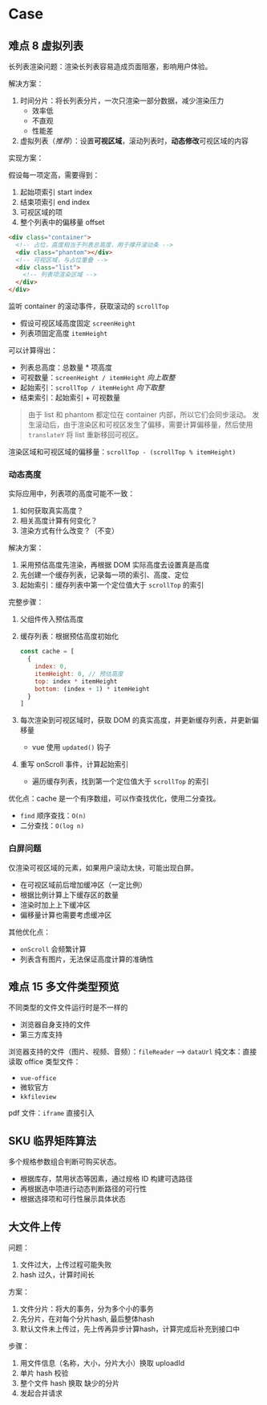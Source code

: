 # Case

## 难点 8 虚拟列表

长列表渲染问题：渲染长列表容易造成页面阻塞，影响用户体验。

解决方案：

1. 时间分片：将长列表分片，一次只渲染一部分数据，减少渲染压力
   - 效率低
   - 不直观
   - 性能差
2. 虚拟列表（_推荐_）：设置**可视区域**，滚动列表时，**动态修改**可视区域的内容

实现方案：

假设每一项定高，需要得到：

1. 起始项索引 start index
2. 结束项索引 end index
3. 可视区域的项
4. 整个列表中的偏移量 offset

```html
<div class="container">
  <!-- 占位，高度相当于列表总高度，用于撑开滚动条 -->
  <div class="phantom"></div>
  <!-- 可视区域，与占位重叠 -->
  <div class="list">
    <!-- 列表项渲染区域 -->
  </div>
</div>
```

监听 container 的滚动事件，获取滚动的 `scrollTop`

- 假设可视区域高度固定 `screenHeight`
- 列表项固定高度 `itemHeight`

可以计算得出：

- 列表总高度：总数量 \* 项高度
- 可视数量：`screenHeight / itemHeight` _向上取整_
- 起始索引：`scrollTop / itemHeight` _向下取整_
- 结束索引：起始索引 + 可视数量

> 由于 list 和 phantom 都定位在 container 内部，所以它们会同步滚动。
> 发生滚动后，由于渲染区和可视区发生了偏移，需要计算偏移量，然后使用 `translateY` 将 list 重新移回可视区。

渲染区域和可视区域的偏移量：`scrollTop - (scrollTop % itemHeight)`

### 动态高度

实际应用中，列表项的高度可能不一致：

1. 如何获取真实高度？
2. 相关高度计算有何变化？
3. 渲染方式有什么改变？（不变）

解决方案：

1. 采用预估高度先渲染，再根据 DOM 实际高度去设置真是高度
2. 先创建一个缓存列表，记录每一项的索引、高度、定位
3. 起始索引：缓存列表中第一个定位值大于 `scrollTop` 的索引

完整步骤：

1. 父组件传入预估高度
2. 缓存列表：根据预估高度初始化

   ```js
   const cache = [
     {
       index: 0,
       itemHeight: 0, // 预估高度
       top: index * itemHeight
       bottom: (index + 1) * itemHeight
     }
   ]
   ```

3. 每次渲染到可视区域时，获取 DOM 的真实高度，并更新缓存列表，并更新偏移量
   - vue 使用 `updated()` 钩子
4. 重写 onScroll 事件，计算起始索引
   - 遍历缓存列表，找到第一个定位值大于 `scrollTop` 的索引

优化点：cache 是一个有序数组，可以作查找优化，使用二分查找。

- `find` 顺序查找：`O(n)`
- 二分查找：`O(log n)`

### 白屏问题

仅渲染可视区域的元素，如果用户滚动太快，可能出现白屏。

- 在可视区域前后增加缓冲区（一定比例）
- 根据比例计算上下缓存区的数量
- 渲染时加上上下缓冲区
- 偏移量计算也需要考虑缓冲区

其他优化点：

- `onScroll` 会频繁计算
- 列表含有图片，无法保证高度计算的准确性

## 难点 15 多文件类型预览

不同类型的文件文件运行时是不一样的

- 浏览器自身支持的文件
- 第三方库支持

浏览器支持的文件（图片、视频、音频）：`fileReader` --> `dataUrl`
纯文本：直接读取
office 类型文件：

- `vue-office`
- 微软官方
- `kkfileview`

pdf 文件：`iframe` 直接引入

## SKU 临界矩阵算法

多个规格参数组合判断可购买状态。

- 根据库存，禁用状态等因素，通过规格 ID 构建可选路径
- 再根据选中项进行动态判断路径的可行性
- 根据选择项和可行性展示具体状态

## 大文件上传

问题：

1. 文件过大，上传过程可能失败
2. hash 过久，计算时间长

方案：

1. 文件分片：将大的事务，分为多个小的事务
2. 先分片，在对每个分片hash, 最后整体hash
3. 默认文件未上传过，先上传再异步计算hash，计算完成后补充到接口中

步骤：

1. 用文件信息（名称，大小，分片大小）换取 uploadId
2. 单片 hash 校验
3. 整个文件 hash 换取 缺少的分片
4. 发起合并请求
